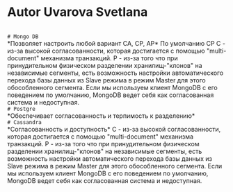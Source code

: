 # Autor Uvarova Svetlana
<code>
# Mongo DB
</code>
*Позволяет настроить любой вариант CA, CP, AP*
По умолчанию СP
C - из-за высокой согласованности, которая достигается с помощью "multi-document" механизма транзакций. P - из-за того что при принудительном физическом разделении хранилищ-"клонов" на независимые сегменты, есть возможность настройки автоматического перехода базы данных из Slave режима в режим Master для этого обособленного сегмента. Eсли мы используем клиент MongoDB с его поведением по умолчанию, MongoDB ведет себя как согласованная система и недоступная.
<code>
# Postgre
</code>
*Обеспечивает согласованность и терпимость к разделению*
<code>
# Cassandra
</code>
*Согласованность и доступность*
C - из-за высокой согласованности, которая достигается с помощью "multi-document" механизма транзакций. P - из-за того что при принудительном физическом разделении хранилищ-"клонов" на независимые сегменты, есть возможность настройки автоматического перехода базы данных из Slave режима в режим Master для этого обособленного сегмента. Eсли мы используем клиент MongoDB с его поведением по умолчанию, MongoDB ведет себя как согласованная система и недоступная.
